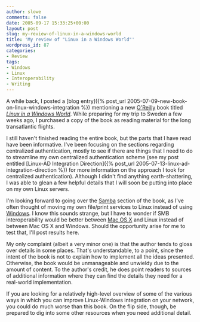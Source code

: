 ```yaml
---
author: slowe
comments: false
date: 2005-09-17 15:33:25+00:00
layout: post
slug: my-review-of-linux-in-a-windows-world
title: 'My review of "Linux in a Windows World"'
wordpress_id: 87
categories:
- Review
tags:
- Windows
- Linux
- Interoperability
- Writing
---
```


A while back, I posted a [blog entry]({% post_url 2005-07-09-new-book-on-linux-windows-integration %}) mentioning a new [O'Reilly](http://www.oreilly.com/) book titled [_Linux in a Windows World_](http://www.oreilly.com/catalog/linuxwinworld/). While preparing for my trip to Sweden a few weeks ago, I purchased a copy of the book as reading material for the long transatlantic flights.

I still haven't finished reading the entire book, but the parts that I have read have been informative. I've been focusing on the sections regarding centralized authentication, mostly to see if there are things that I need to do to streamline my own centralized authentication scheme (see my post entitled [Linux-AD Integration Direction]({% post_url 2005-07-13-linux-ad-integration-direction %}) for more information on the approach I took for centralized authentication). Although I didn't find anything earth-shattering, I was able to glean a few helpful details that I will soon be putting into place on my own Linux servers.

I'm looking forward to going over the [Samba](http://www.samba.org/) section of the book, as I've often thought of moving my own file/print services to Linux instead of using [Windows](http://www.microsoft.com/windowsserver2003/default.mspx). I know this sounds strange, but I have to wonder if SMB interoperability would be better between [Mac OS X](http://www.apple.com/macosx/) and Linux instead of between Mac OS X and Windows. Should the opportunity arise for me to test that, I'll post results here.

My only complaint (albeit a very minor one) is that the author tends to gloss over details in some places. That's understandable, to a point, since the intent of the book is not to explain how to implement all the ideas presented. Otherwise, the book would be unmanageable and unwieldy due to the amount of content. To the author's credit, he does point readers to sources of additional information where they can find the details they need for a real-world implementation.

If you are looking for a relatively high-level overview of some of the various ways in which you can improve Linux-Windows integration on your network, you could do much worse than this book. On the flip side, though, be prepared to dig into some other resources when you need additional detail.
